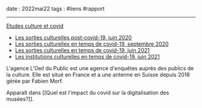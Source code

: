 date : 2022mai22
tags : #liens #rapport

---------

[Etudes culture et covid](https://loeildupublic.com/etude-culture-covid/)

- [Les sorties culturelles post-covid-19, juin 2020](https://loeildupublic.com/wp-content/uploads/2020/07/Les-Sorties-Culturelles-Post-Covid-en-Suisse.pdf)
- [Les sorties culturelles en temps de covid-19, septembre 2020](https://loeildupublic.com/wp-content/uploads/2021/02/Les-Sorties-Culturelles-en-temps-de-Covid-en-Suisse-Sept.20-_FR.pdf)
- [Les sorties culturelles en temps de covid-19, juin 2021](https://loeildupublic.com/wp-content/uploads/2021/07/Les-Sorties-Culturelles-en-temps-de-Covid-en-Suisse-Juin-21_FR.pdf)
- [Les institutions culturelles en temps de covid-19, juin 2021](https://loeildupublic.com/wp-content/uploads/2021/07/Les-Institutions-Culturelles-en-temps-de-Covid-Juin-2021-_FR.pdf)

L'agence L'Oeil du Public est une agence d'enquêtes auprès des publics de la culture. Elle est situé en France et a une antenne en Suisse depuis 2018 gérée par Fabien Morf. 

Apparaît dans [[Quel est l'impact du covid sur la digitalisation des musées?]]. 